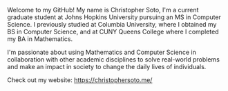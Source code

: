 Welcome to my GitHub! My name is Christopher Soto, I'm a current graduate student at Johns Hopkins University pursuing an MS in Computer Science. I previously studied at Columbia University, where I obtained my BS in Computer Science, and at CUNY Queens College where I completed my BA in Mathematics.

I'm passionate about using Mathematics and Computer Science in collaboration with other academic disciplines to solve real-world problems and make an impact in society to change the daily lives of individuals.

Check out my website: https://christophersoto.me/
